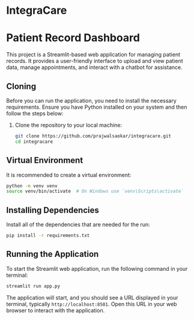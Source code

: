 # IntegraCare
# Patient Record Dashboard

This project is a Streamlit-based web application for managing patient records. It provides a user-friendly interface to upload and view patient data, manage appointments, and interact with a chatbot for assistance.

## Cloning

Before you can run the application, you need to install the necessary requirements. Ensure you have Python installed on your system and then follow the steps below:

1. Clone the repository to your local machine:

   ```bash
   git clone https://github.com/prajwalsaokar/integracare.git
   cd integracare
   ```

## Virtual Environment

It is recommended to create a virtual environment:

```bash
python -m venv venv
source venv/bin/activate  # On Windows use `venv\Scripts\activate`
```

## Installing Dependencies

Install all of the dependencies that are needed for the run:

```bash
pip install -r requirements.txt
```

## Running the Application

To start the Streamlit web application, run the following command in your terminal:

```bash
streamlit run app.py
```

The application will start, and you should see a URL displayed in your terminal, typically `http://localhost:8501`. Open this URL in your web browser to interact with the application.

